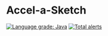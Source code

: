 # Accel-a-Sketch
[![Language grade: Java](https://img.shields.io/lgtm/grade/java/g/rubin-studios/Accel-a-Sketch.svg?logo=lgtm&logoWidth=18)](https://lgtm.com/projects/g/rubin-studios/Accel-a-Sketch/context:java)
[![Total alerts](https://img.shields.io/lgtm/alerts/g/rubin-studios/Accel-a-Sketch.svg?logo=lgtm&logoWidth=18)](https://lgtm.com/projects/g/rubin-studios/Accel-a-Sketch/alerts/)
